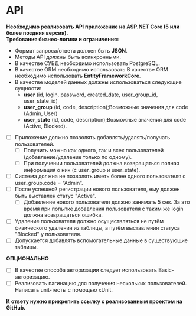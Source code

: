 # API

**Необходимо реализовать API приложение на ASP.NET Core (5 или более поздняя версия).**</br>
**Требования бизнес-логики и ограничения:**

- Формат запроса/ответа должен быть **JSON**.
- Методы API должны быть асинхронными.
- В качестве СУБД необходимо использовать PostgreSQL.
- В качестве ORM необходимо использовать В качестве ORM необходимо использовать **EntityFrameworkCore**.
- В качестве моделей данных должны использоваться следующие сущности:
    - **user** (id, login, password, created_date, user_group_id, user_state_id)
    - **user_group** (id, code, description);Возможные значения для code (Admin, User)
    - **user_state** (id, code, description);Возможные значения для code (Active, Blocked).

- [ ] Приложение должно позволять добавлять/удалять/получать пользователей. 
    - [ ] Получить можно как одного, так и всех пользователей (добавление/удаление только по одному). 
    - [ ] При получении пользователей должна возвращаться полная информация о них (с user_group и user_state).
- [ ] Система должна не позволять иметь более одного пользователя с user_group.code = “Admin”.
- [ ] После успешной регистрации нового пользователя, ему должен быть выставлен статус "Active". 
    - [ ] Добавление нового пользователя должно занимать 5 сек. За это время при попытке добавления пользователя с таким же login должна возвращаться ошибка.
- [ ] Удаление пользователя должно осуществляться не путём физического удаления из таблицы, а путём выставления статуса "Blocked" у пользователя.
- [ ] Допускается добавлять вспомогательные данные в существующие таблицы.

**ОПЦИОНАЛЬНО**

- [ ] В качестве способа авторизации следует использовать Basic-авторизацию.
- [ ] Реализовать пагинацию для получения нескольких пользователей.
Написать unit-тесты с помощью xUnit.

**К ответу нужно прикрепить ссылку с реализованным проектом на GitHub.**
